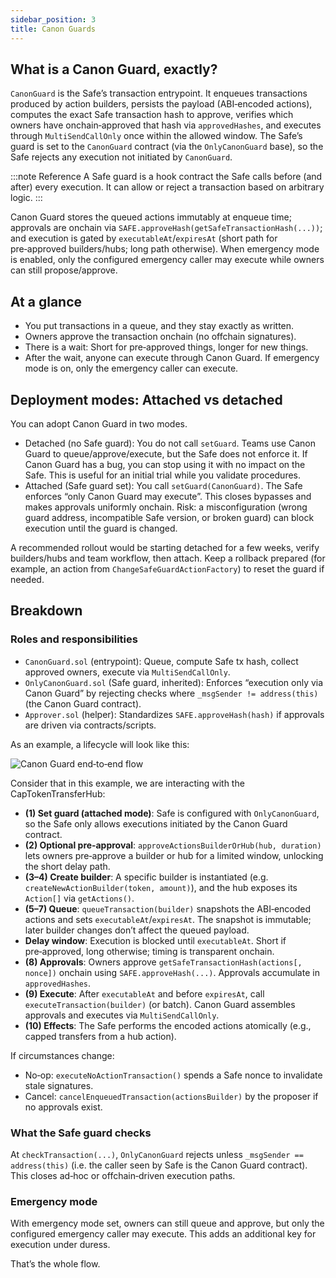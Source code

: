 ```yaml
---
sidebar_position: 3
title: Canon Guards
---
```


## What is a Canon Guard, exactly?

`CanonGuard` is the Safe’s transaction entrypoint. It enqueues transactions produced by action builders, persists the payload (ABI‑encoded actions), computes the exact Safe transaction hash to approve, verifies which owners have onchain‑approved that hash via `approvedHashes`, and executes through `MultiSendCallOnly` once within the allowed window. The Safe’s guard is set to the `CanonGuard` contract (via the `OnlyCanonGuard` base), so the Safe rejects any execution not initiated by `CanonGuard`.

:::note Reference
A Safe guard is a hook contract the Safe calls before (and after) every execution. It can allow or reject a transaction based on arbitrary logic.
:::

Canon Guard stores the queued actions immutably at enqueue time; approvals are onchain via `SAFE.approveHash(getSafeTransactionHash(...))`; and execution is gated by `executableAt`/`expiresAt` (short path for pre‑approved builders/hubs; long path otherwise). When emergency mode is enabled, only the configured emergency caller may execute while owners can still propose/approve.

## At a glance 

- You put transactions in a queue, and they stay exactly as written.
- Owners approve the transaction onchain (no offchain signatures).
- There is a wait: Short for pre‑approved things, longer for new things.
- After the wait, anyone can execute through Canon Guard. If emergency mode is on, only the emergency caller can execute.

## Deployment modes: Attached vs detached

You can adopt Canon Guard in two modes.

- Detached (no Safe guard): You do not call `setGuard`. Teams use Canon Guard to queue/approve/execute, but the Safe does not enforce it. If Canon Guard has a bug, you can stop using it with no impact on the Safe. This is useful for an initial trial while you validate procedures.
- Attached (Safe guard set): You call `setGuard(CanonGuard)`. The Safe enforces “only Canon Guard may execute”. This closes bypasses and makes approvals uniformly onchain. Risk: a misconfiguration (wrong guard address, incompatible Safe version, or broken guard) can block execution until the guard is changed.

A recommended rollout would be starting detached for a few weeks, verify builders/hubs and team workflow, then attach. Keep a rollback prepared (for example, an action from `ChangeSafeGuardActionFactory`) to reset the guard if needed.

## Breakdown

### Roles and responsibilities

- `CanonGuard.sol` (entrypoint): Queue, compute Safe tx hash, collect approved owners, execute via `MultiSendCallOnly`.
- `OnlyCanonGuard.sol` (Safe guard, inherited): Enforces “execution only via Canon Guard” by rejecting checks where `_msgSender != address(this)` (the Canon Guard contract).
- `Approver.sol` (helper): Standardizes `SAFE.approveHash(hash)` if approvals are driven via contracts/scripts.

As an example, a lifecycle will look like this: 

![Canon Guard end‑to‑end flow](/img/diagrams/full-diagram.png)

Consider that in this example, we are interacting with the CapTokenTransferHub:

- **(1) Set guard (attached mode)**: Safe is configured with `OnlyCanonGuard`, so the Safe only allows executions initiated by the Canon Guard contract.
- **(2) Optional pre‑approval**: `approveActionsBuilderOrHub(hub, duration)` lets owners pre‑approve a builder or hub for a limited window, unlocking the short delay path.
- **(3–4) Create builder**: A specific builder is instantiated (e.g. `createNewActionBuilder(token, amount)`), and the hub exposes its `Action[]` via `getActions()`.
- **(5–7) Queue**: `queueTransaction(builder)` snapshots the ABI‑encoded actions and sets `executableAt`/`expiresAt`. The snapshot is immutable; later builder changes don’t affect the queued payload.
- **Delay window**: Execution is blocked until `executableAt`. Short if pre‑approved, long otherwise; timing is transparent onchain.
- **(8) Approvals**: Owners approve `getSafeTransactionHash(actions[, nonce])` onchain using `SAFE.approveHash(...)`. Approvals accumulate in `approvedHashes`.
- **(9) Execute**: After `executableAt` and before `expiresAt`, call `executeTransaction(builder)` (or batch). Canon Guard assembles approvals and executes via `MultiSendCallOnly`.
- **(10) Effects**: The Safe performs the encoded actions atomically (e.g., capped transfers from a hub action).

If circumstances change:
- No‑op: `executeNoActionTransaction()` spends a Safe nonce to invalidate stale signatures.
- Cancel: `cancelEnqueuedTransaction(actionsBuilder)` by the proposer if no approvals exist.

### What the Safe guard checks

At `checkTransaction(...)`, `OnlyCanonGuard` rejects unless `_msgSender == address(this)` (i.e. the caller seen by Safe is the Canon Guard contract). This closes ad‑hoc or offchain‑driven execution paths.

### Emergency mode

With emergency mode set, owners can still queue and approve, but only the configured emergency caller may execute. This adds an additional key for execution under duress.

That’s the whole flow. 